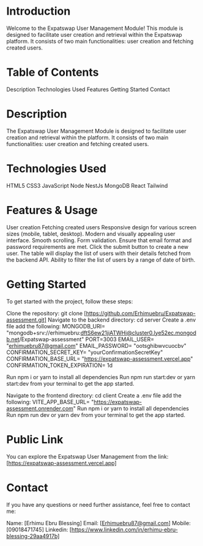 <!-- Expatswap User Management Module -->


# Introduction

Welcome to the Expatswap User Management Module! This module is designed to facilitate user creation and retrieval within the Expatswap platform. It consists of two main functionalities: user creation and fetching created users.

# Table of Contents

Description
Technologies Used
Features
Getting Started
Contact


# Description

 The Expatswap User Management Module is designed to facilitate user creation and retrieval within the platform. It consists of two main functionalities: user creation and fetching created users.

# Technologies Used

HTML5
CSS3
JavaScript
Node
NestJs
MongoDB
React
Tailwind

# Features &  Usage 

User creation
Fetching created users
Responsive design for various screen sizes (mobile, tablet, desktop).
Modern and visually appealing user interface.
Smooth scrolling.
Form validation.
Ensure that email format and password requirements are met.
Click the submit button to create a new user.
The table will display the list of users with their details fetched from the backend API.
Ability to filter the list of users by a range of date of birth.


# Getting Started

To get started with the project, follow these steps:

Clone the repository: git clone [https://github.com/Erhimuebru/Expatswap-assessment.git]
Navigate to the backend directory: cd server
Create a .env file add the following:
MONGODB_URI= "mongodb+srv://erhimuebru:dftS6ew21jiATWHi@cluster0.lye52ec.mongodb.net/Expatswap-assessment"
PORT=3003
EMAIL_USER= "erhimuebru87@gmail.com"
EMAIL_PASSWORD= "ootsghibwvcuocbv"
CONFIRMATION_SECRET_KEY= "yourConfirmationSecretKey"
CONFIRMATION_BASE_URL= "https://expatswap-assessment.vercel.app"
CONFIRMATION_TOKEN_EXPIRATION= 1d

Run npm i or yarn to install all dependencies
Run npm run start:dev or yarn start:dev from your terminal to get the app started.


Navigate to the frontend directory: cd client
Create a .env file add the following: VITE_APP_BASE_URL= "https://expatswap-assessment.onrender.com"
Run npm i or yarn to install all dependencies
Run npm run dev or yarn dev from your terminal to get the app started.

# Public Link
You can explore the  Expatswap User Management from the link: [https://expatswap-assessment.vercel.app]

# Contact

If you have any questions or need further assistance, feel free to contact me:

Name: [Erhimu Ebru Blessing]
Email: [Erhimuebru87@gmail.com]
Mobile: [09018471745] 
Linkedin: [https://www.linkedin.com/in/erhimu-ebru-blessing-29aa4917b]